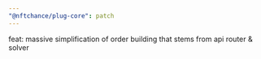 ```yaml
---
"@nftchance/plug-core": patch
---
```


feat: massive simplification of order building that stems from api router & solver
